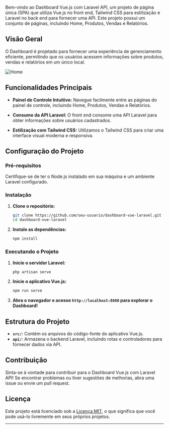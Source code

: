 Bem-vindo ao Dashboard Vue.js com Laravel API, um projeto de página única (SPA) que utiliza Vue.js no front end, Tailwind CSS para estilização e Laravel no back end para fornecer uma API. Este projeto possui um conjunto de páginas, incluindo Home, Produtos, Vendas e Relatórios.

## Visão Geral

O Dashboard é projetado para fornecer uma experiência de gerenciamento eficiente, permitindo que os usuários acessem informações sobre produtos, vendas e relatórios em um único local.



![Home](readme.png)

## Funcionalidades Principais

- **Painel de Controle Intuitivo:** Navegue facilmente entre as páginas do painel de controle, incluindo Home, Produtos, Vendas e Relatórios.

- **Consumo da API Laravel:** O front end consome uma API Laravel para obter informações sobre usuários cadastrados.

- **Estilização com Tailwind CSS:** Utilizamos o Tailwind CSS para criar uma interface visual moderna e responsiva.



## Configuração do Projeto

### Pré-requisitos

Certifique-se de ter o Node.js instalado em sua máquina e um ambiente Laravel configurado.

### Instalação

1. **Clone o repositório:**

    ```bash
    git clone https://github.com/seu-usuario/dashboard-vue-laravel.git
    cd dashboard-vue-laravel
    ```

2. **Instale as dependências:**

    ```bash
    npm install
    ```

### Executando o Projeto

1. **Inicie o servidor Laravel:**

    ```bash
    php artisan serve
    ```

2. **Inicie o aplicativo Vue.js:**

    ```bash
    npm run serve
    ```

3. **Abra o navegador e acesse `http://localhost:8080` para explorar o Dashboard!**

## Estrutura do Projeto

- **`src/`**: Contém os arquivos do código-fonte do aplicativo Vue.js.
- **`api/`**: Armazena o backend Laravel, incluindo rotas e controladores para fornecer dados via API.

## Contribuição

Sinta-se à vontade para contribuir para o Dashboard Vue.js com Laravel API! Se encontrar problemas ou tiver sugestões de melhorias, abra uma issue ou envie um pull request.

## Licença

Este projeto está licenciado sob a [Licença MIT](LICENSE), o que significa que você pode usá-lo livremente em seus próprios projetos.

---